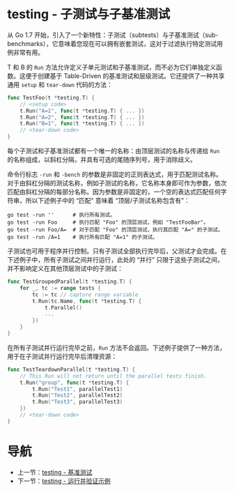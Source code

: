 # testing - 子测试与子基准测试 #

从 Go 1.7 开始，引入了一个新特性：子测试（subtests）与子基准测试（sub-benchmarks），它意味着您现在可以拥有嵌套测试，这对于过滤执行特定测试用例非常有用。

T 和 B 的 `Run` 方法允许定义子单元测试和子基准测试，而不必为它们单独定义函数。这便于创建基于 Table-Driven 的基准测试和层级测试。它还提供了一种共享通用 `setup` 和 `tear-down` 代码的方法：

```go
func TestFoo(t *testing.T) {
    // <setup code>
    t.Run("A=1", func(t *testing.T) { ... })
    t.Run("A=2", func(t *testing.T) { ... })
    t.Run("B=1", func(t *testing.T) { ... })
    // <tear-down code>
}
```
每个子测试和子基准测试都有一个唯一的名称：由顶层测试的名称与传递给 `Run` 的名称组成，以斜杠分隔，并具有可选的尾随序列号，用于消除歧义。

命令行标志 `-run` 和 `-bench` 的参数是非固定的正则表达式，用于匹配测试名称。对于由斜杠分隔的测试名称，例如子测试的名称，它名称本身即可作为参数，依次匹配由斜杠分隔的每部分名称。因为参数是非固定的，一个空的表达式匹配任何字符串，所以下述例子中的 “匹配” 意味着 “顶层/子测试名称包含有”：

```
go test -run ''      # 执行所有测试。
go test -run Foo     # 执行匹配 "Foo" 的顶层测试，例如 "TestFooBar"。
go test -run Foo/A=  # 对于匹配 "Foo" 的顶层测试，执行其匹配 "A=" 的子测试。
go test -run /A=1    # 执行所有匹配 "A=1" 的子测试。
```
子测试也可用于程序并行控制。只有子测试全部执行完毕后，父测试才会完成。在下述例子中，所有子测试之间并行运行，此处的 “并行” 只限于这些子测试之间，并不影响定义在其他顶层测试中的子测试：

```go
func TestGroupedParallel(t *testing.T) {
    for _, tc := range tests {
        tc := tc // capture range variable
        t.Run(tc.Name, func(t *testing.T) {
            t.Parallel()
            ...
        })
    }
}
```
在所有子测试并行运行完毕之前，`Run` 方法不会返回。下述例子提供了一种方法，用于在子测试并行运行完毕后清理资源：

```go
func TestTeardownParallel(t *testing.T) {
    // This Run will not return until the parallel tests finish.
    t.Run("group", func(t *testing.T) {
        t.Run("Test1", parallelTest1)
        t.Run("Test2", parallelTest2)
        t.Run("Test3", parallelTest3)
    })
    // <tear-down code>
}
```

# 导航 #

- 上一节：[testing - 基准测试](09.2.md)
- 下一节：[testing - 运行并验证示例](09.4.md)
